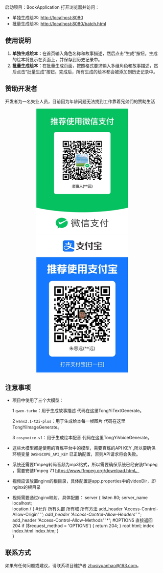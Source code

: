 启动项目：BookApplication
打开浏览器并访问：
- 单独生成绘本: [http://localhost:8080](http://localhost:8080)
- 批量生成绘本: [http://localhost:8080/batch.html](http://localhost:8080/batch.html)

## 使用说明

1. **单独生成绘本**：在首页输入角色名称和故事描述，然后点击“生成”按钮。生成的绘本将显示在页面上，并保存到历史记录中。
2. **批量生成绘本**：在批量生成页面，按照格式要求输入多组角色和故事描述，然后点击“批量生成”按钮。完成后，所有生成的绘本都会被添加到历史记录中。

## 赞助开发者
   开发者为一名失业人员，目前因为年龄问题无法找到工作靠着兄弟们的赞助生活
   <div align="center">
         <img src="weixin.jpg" width="300"/>
    <img src="zhifubao.jpg" width="300"/>
   </div>

## 注意事项
- 项目中使用了三个大模型：
  
  1 `qwen-turbo`：用于生成故事描述 代码在这里TongYiTextGenerate。
  
  2 `wanx2.1-t2i-plus`：用于生成绘本每一帧图片 代码在这里TongYiImageGenerate。
  
  3 `cosyvoice-v1`：用于生成绘本配音 代码在这里TongYiVoiceGenerate。
  
- 这些大模型都是使用的百炼平台中的模型，需要百炼的API KEY ,所以要确保环境变量 `DASHSCOPE_API_KEY` 已正确配置，否则API请求将会失败。
- 系统还需要ffmpeg转码音频为mp3格式，所以需要确保系统已经安装ffmpeg ，需要安装ffmpeg 7.1 https://www.ffmpeg.org/download.html。
- 视频应该放置nginx的根目录，具体配置是app.properties中的videoDir，即nginx的根目录
- 视频需要通过nginx映射，具体配置：
      server {
        listen       80;
        server_name  localhost;     
        location / {
            #允许 所有头部 所有域 所有方法
        add_header 'Access-Control-Allow-Origin' '*';
        add_header 'Access-Control-Allow-Headers' '*';
        add_header 'Access-Control-Allow-Methods' '*';
        #OPTIONS 直接返回204
        if ($request_method = 'OPTIONS') {
            return 204;
        }
            root   html;
            index  index.html index.htm;
        }        
    }

## 联系方式

如果有任何问题或建议，请联系项目维护者 zhusiyuanhao@163.com。
